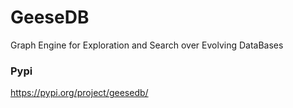# GeeseDB
Graph Engine for Exploration and Search over Evolving DataBases

### Pypi 

https://pypi.org/project/geesedb/